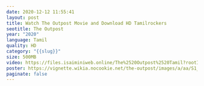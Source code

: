 ```yaml
---
date: 2020-12-12 11:55:41
layout: post
title: Watch The Outpost Movie and Download HD Tamilrockers
seotitle: The Outpost
year: "2020"
language: Tamil
quality: HD
category: "{{slug}}"
size: 500MB
video: https://files.isaiminiweb.online/The%2520Outpost%2520Tamil?rootId=0AHf2pL07ONScUk9PVA
poster: https://vignette.wikia.nocookie.net/the-outpost/images/a/aa/S1_Logo3.jpg/revision/latest?cb=20200218035919
paginate: false
---
```

